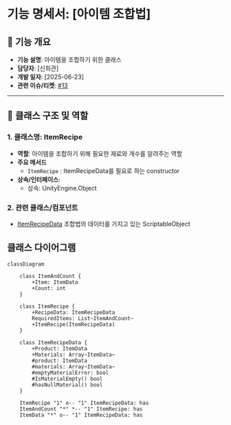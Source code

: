 # 기능 명세서: [아이템 조합법]

## 📌 기능 개요
- **기능 설명**: 아이템을 조합하기 위한 클래스
- **담당자**: [신희관]
- **개발 일자**: [2025-06-23]
- **관련 이슈/티켓**: [#13](https://github.com/10-team-project/public/issues/13)   

---

## 🧩 클래스 구조 및 역할

### 1. 클래스명: ItemRecipe
- **역할**: 아이템을 조합하기 위해 필요한 재료와 개수를 알려주는 역할
- **주요 메서드**
  - `ItemRecipe` : ItemRecipeData를 필요로 하는 constructor
- **상속/인터페이스**:
  - 상속: UnityEngine.Object
### 2. 관련 클래스/컴포넌트
- [ItemRecipeData](https://10-team-project.github.io/docs/%EA%B8%B0%EB%8A%A5%EB%AA%85%EC%84%B8%EC%84%9C/%EC%95%84%EC%9D%B4%ED%85%9C/ItemRecipeData/) 조합법의 데이터를 가지고 있는 ScriptableObject

## 클래스 다이어그램
```mermaid
classDiagram

	class ItemAndCount {
		+Item: ItemData		
		+Count: int
	}

	class ItemRecipe {
		+RecipeData: ItemRecipeData
		RequiredItems: List~ItemAndCount~	
		+ItemRecipe(ItemRecipeData)
	}
	
	class ItemRecipeData {
		+Product: ItemData
		+Materials: Array~ItemData~
		#product: ItemData
		#materials: Array~ItemData~	
		#emptyMaterialError: bool
		#IsMaterialEmpty() bool
		#hasNullMaterial() bool
	}
	
	ItemRecipe "1" o-- "1" ItemRecipeData: has
	ItemAndCount "*" *-- "1" ItemRecipe: has
	ItemData "*" o-- "1" ItemRecipeData: has
```
